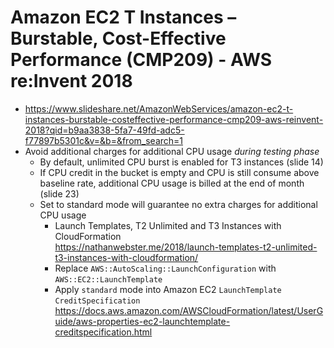# Amazon EC2 T Instances – Burstable, Cost-Effective Performance (CMP209) - AWS re:Invent 2018 
* https://www.slideshare.net/AmazonWebServices/amazon-ec2-t-instances-burstable-costeffective-performance-cmp209-aws-reinvent-2018?qid=b9aa3838-5fa7-49fd-adc5-f77897b5301c&v=&b=&from_search=1
* Avoid additional charges for additional CPU usage *during testing phase*
  * By default, unlimited CPU burst is enabled for T3 instances (slide 14)
  * If CPU credit in the bucket is empty and CPU is still consume above baseline rate, additional CPU usage is billed at the end of month (slide 23)
  * Set to standard mode will guarantee no extra charges for additional CPU usage
    * Launch Templates, T2 Unlimited and T3 Instances with CloudFormation  
      https://nathanwebster.me/2018/launch-templates-t2-unlimited-t3-instances-with-cloudformation/
    * Replace `AWS::AutoScaling::LaunchConfiguration` with `AWS::EC2::LaunchTemplate`
    * Apply `standard` mode into Amazon EC2 `LaunchTemplate` `CreditSpecification`  
      https://docs.aws.amazon.com/AWSCloudFormation/latest/UserGuide/aws-properties-ec2-launchtemplate-creditspecification.html
